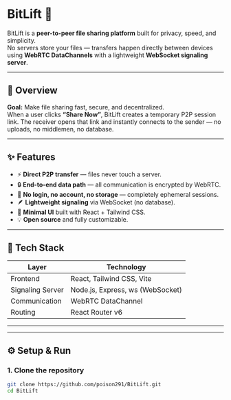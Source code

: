 # BitLift 🚀

BitLift is a **peer-to-peer file sharing platform** built for privacy, speed, and simplicity.  
No servers store your files — transfers happen directly between devices using **WebRTC DataChannels** with a lightweight **WebSocket signaling server**.

---

## 🔗 Overview

**Goal:** Make file sharing fast, secure, and decentralized.  
When a user clicks **“Share Now”**, BitLift creates a temporary P2P session link. The receiver opens that link and instantly connects to the sender — no uploads, no middlemen, no database.

---

## ✨ Features

- ⚡ **Direct P2P transfer** — files never touch a server.  
- 🔒 **End-to-end data path** — all communication is encrypted by WebRTC.  
- 🧠 **No login, no account, no storage** — completely ephemeral sessions.  
- 🪶 **Lightweight signaling** via WebSocket (no database).  
- 🧱 **Minimal UI** built with React + Tailwind CSS.  
- 💡 **Open source** and fully customizable.

---

## 🧩 Tech Stack

| Layer | Technology |
|-------|-------------|
| Frontend | React, Tailwind CSS, Vite |
| Signaling Server | Node.js, Express, ws (WebSocket) |
| Communication | WebRTC DataChannel |
| Routing | React Router v6 |

---

---

## ⚙️ Setup & Run

### 1. Clone the repository
```bash
git clone https://github.com/poison291/BitLift.git
cd BitLift



